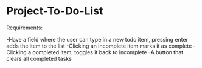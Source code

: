 # Project-To-Do-List
Requirements:

-Have a field where the user can type in a new todo item, pressing enter adds the item to the list
-Clicking an incomplete item marks it as complete
-Clicking a completed item, toggles it back to incomplete
-A button that clears all completed tasks